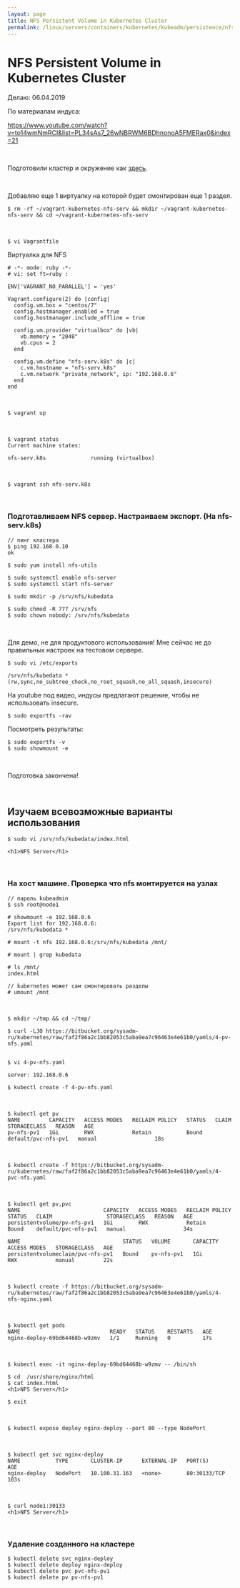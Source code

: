 ```yaml
---
layout: page
title: NFS Persistent Volume in Kubernetes Cluster
permalink: /linux/servers/containers/kubernetes/kubeadm/persistence/nfs/
---
```


# NFS Persistent Volume in Kubernetes Cluster

Делаю: 06.04.2019

По материалам индуса:

https://www.youtube.com/watch?v=to14wmNmRCI&list=PL34sAs7_26wNBRWM6BDhnonoA5FMERax0&index=21

<br/>

Подготовили кластер и окружение как <a href="/linux/servers/containers/kubernetes/kubeadm/prepared-cluster/">здесь</a>.

<br/>

Добавляю еще 1 виртуалку на которой будет смонтирован еще 1 раздел.

    $ rm -rf ~/vagrant-kubernetes-nfs-serv && mkdir ~/vagrant-kubernetes-nfs-serv && cd ~/vagrant-kubernetes-nfs-serv

<br/>

    $ vi Vagrantfile

Виртуалка для NFS

```
# -*- mode: ruby -*-
# vi: set ft=ruby :

ENV['VAGRANT_NO_PARALLEL'] = 'yes'

Vagrant.configure(2) do |config|
  config.vm.box = "centos/7"
  config.hostmanager.enabled = true
  config.hostmanager.include_offline = true

  config.vm.provider "virtualbox" do |vb|
    vb.memory = "2048"
    vb.cpus = 2
  end

  config.vm.define "nfs-serv.k8s" do |c|
    c.vm.hostname = "nfs-serv.k8s"
    c.vm.network "private_network", ip: "192.168.0.6"
  end
end
```

<br/>

    $ vagrant up

<br/>

    $ vagrant status
    Current machine states:

    nfs-serv.k8s              running (virtualbox)

<br/>

    $ vagrant ssh nfs-serv.k8s

<br/>

### Подготавливаем NFS сервер. Настраиваем экспорт. (На nfs-serv.k8s)

    // пинг кластера
    $ ping 192.168.0.10
    ok

    $ sudo yum install nfs-utils

    $ sudo systemctl enable nfs-server
    $ sudo systemctl start nfs-server

    $ sudo mkdir -p /srv/nfs/kubedata

    $ sudo chmod -R 777 /srv/nfs
    $ sudo chown nobody: /srv/nfs/kubedata

<br/>

Для демо, не для продуктового использования! Мне сейчас не до правильных настроек на тестовом сервере.

    $ sudo vi /etc/exports

<!--

    /srv/nfs/kubedata *(rw,sync,no_subtree_check,insecure)
-->

    /srv/nfs/kubedata *(rw,sync,no_subtree_check,no_root_squash,no_all_squash,insecure)

На youtube под видео, индусы предлагают решение, чтобы не использовать insecure.

    $ sudo exportfs -rav

Посмотреть результаты:

    $ sudo exportfs -v
    $ sudo showmount -e

<br/>

Подготовка закончена!

<br/>

## Изучаем всевозможные варианты использования

    $ sudo vi /srv/nfs/kubedata/index.html

    <h1>NFS Server</h1>

<br/>

### На хост машине. Проверка что nfs монтируется на узлах

    // пароль kubeadmin
    $ ssh root@node1

    # showmount -e 192.168.0.6
    Export list for 192.168.0.6:
    /srv/nfs/kubedata *

    # mount -t nfs 192.168.0.6:/srv/nfs/kubedata /mnt/

    # mount | grep kubedata

    # ls /mnt/
    index.html

    // kubernetes может сам смонтировать разделы
    # umount /mnt

<br/>

    $ mkdir ~/tmp && cd ~/tmp/

    $ curl -LJO https://bitbucket.org/sysadm-ru/kubernetes/raw/faf2f86a2c1bb82053c5aba9ea7c96463e4e61b0/yamls/4-pv-nfs.yaml


    $ vi 4-pv-nfs.yaml

    server: 192.168.0.6

    $ kubectl create -f 4-pv-nfs.yaml

<br/>

    $ kubectl get pv
    NAME         CAPACITY   ACCESS MODES   RECLAIM POLICY   STATUS   CLAIM                 STORAGECLASS   REASON   AGE
    pv-nfs-pv1   1Gi        RWX            Retain           Bound    default/pvc-nfs-pv1   manual                  18s

<br/>

    $ kubectl create -f https://bitbucket.org/sysadm-ru/kubernetes/raw/faf2f86a2c1bb82053c5aba9ea7c96463e4e61b0/yamls/4-pvc-nfs.yaml

<br/>

    $ kubectl get pv,pvc
    NAME                          CAPACITY   ACCESS MODES   RECLAIM POLICY   STATUS   CLAIM                 STORAGECLASS   REASON   AGE
    persistentvolume/pv-nfs-pv1   1Gi        RWX            Retain           Bound    default/pvc-nfs-pv1   manual                  34s

    NAME                                STATUS   VOLUME       CAPACITY   ACCESS MODES   STORAGECLASS   AGE
    persistentvolumeclaim/pvc-nfs-pv1   Bound    pv-nfs-pv1   1Gi        RWX            manual         22s

<br/>

    $ kubectl create -f https://bitbucket.org/sysadm-ru/kubernetes/raw/faf2f86a2c1bb82053c5aba9ea7c96463e4e61b0/yamls/4-nfs-nginx.yaml

<br/>

    $ kubectl get pods
    NAME                            READY   STATUS    RESTARTS   AGE
    nginx-deploy-69bd64468b-w9zmv   1/1     Running   0          17s

<br/>

    $ kubectl exec -it nginx-deploy-69bd64468b-w9zmv -- /bin/sh

    $ cd  /usr/share/nginx/html
    $ cat index.html
    <h1>NFS Server</h1>

    $ exit

<br/>

    $ kubectl expose deploy nginx-deploy --port 80 --type NodePort

<br/>

    $ kubectl get svc nginx-deploy
    NAME           TYPE       CLUSTER-IP      EXTERNAL-IP   PORT(S)        AGE
    nginx-deploy   NodePort   10.100.31.163   <none>        80:30133/TCP   103s

<br/>

    $ curl node1:30133
    <h1>NFS Server</h1>

<br/>

### Удаление созданного на кластере

    $ kubectl delete svc nginx-deploy
    $ kubectl delete deploy nginx-deploy
    $ kubectl delete pvc pvc-nfs-pv1
    $ kubectl delete pv pv-nfs-pv1

